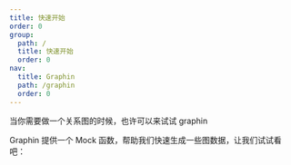 ```yaml
---
title: 快速开始
order: 0
group:
  path: /
  title: 快速开始
  order: 0
nav:
  title: Graphin
  path: /graphin
  order: 0
---
```


当你需要做一个关系图的时候，也许可以来试试 graphin

Graphin 提供一个 Mock 函数，帮助我们快速生成一些图数据，让我们试试看吧：
